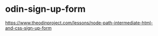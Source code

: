 # odin-sign-up-form
https://www.theodinproject.com/lessons/node-path-intermediate-html-and-css-sign-up-form